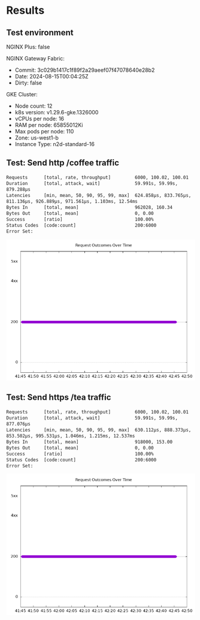 # Results

## Test environment

NGINX Plus: false

NGINX Gateway Fabric:

- Commit: 3c029b1417c1f89f2a29aeef07f47078640e28b2
- Date: 2024-08-15T00:04:25Z
- Dirty: false

GKE Cluster:

- Node count: 12
- k8s version: v1.29.6-gke.1326000
- vCPUs per node: 16
- RAM per node: 65855012Ki
- Max pods per node: 110
- Zone: us-west1-b
- Instance Type: n2d-standard-16

## Test: Send http /coffee traffic

```text
Requests      [total, rate, throughput]         6000, 100.02, 100.01
Duration      [total, attack, wait]             59.991s, 59.99s, 879.288µs
Latencies     [min, mean, 50, 90, 95, 99, max]  624.858µs, 833.765µs, 811.136µs, 926.889µs, 971.561µs, 1.103ms, 12.54ms
Bytes In      [total, mean]                     962028, 160.34
Bytes Out     [total, mean]                     0, 0.00
Success       [ratio]                           100.00%
Status Codes  [code:count]                      200:6000  
Error Set:
```

![http-oss.png](http-oss.png)

## Test: Send https /tea traffic

```text
Requests      [total, rate, throughput]         6000, 100.02, 100.01
Duration      [total, attack, wait]             59.991s, 59.99s, 877.076µs
Latencies     [min, mean, 50, 90, 95, 99, max]  630.112µs, 888.373µs, 853.502µs, 995.531µs, 1.046ms, 1.215ms, 12.537ms
Bytes In      [total, mean]                     918000, 153.00
Bytes Out     [total, mean]                     0, 0.00
Success       [ratio]                           100.00%
Status Codes  [code:count]                      200:6000  
Error Set:
```

![https-oss.png](https-oss.png)
